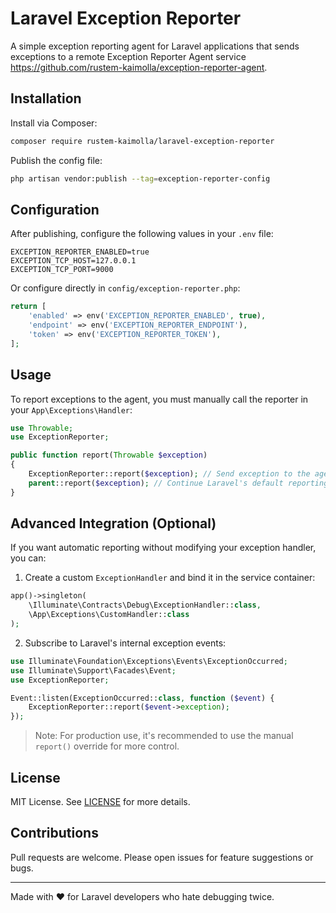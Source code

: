 # Laravel Exception Reporter

A simple exception reporting agent for Laravel applications that sends exceptions to a remote Exception Reporter Agent service https://github.com/rustem-kaimolla/exception-reporter-agent.

## Installation

Install via Composer:

```bash
composer require rustem-kaimolla/laravel-exception-reporter
```

Publish the config file:

```bash
php artisan vendor:publish --tag=exception-reporter-config
```

## Configuration

After publishing, configure the following values in your `.env` file:

```env
EXCEPTION_REPORTER_ENABLED=true
EXCEPTION_TCP_HOST=127.0.0.1
EXCEPTION_TCP_PORT=9000
```

Or configure directly in `config/exception-reporter.php`:

```php
return [
    'enabled' => env('EXCEPTION_REPORTER_ENABLED', true),
    'endpoint' => env('EXCEPTION_REPORTER_ENDPOINT'),
    'token' => env('EXCEPTION_REPORTER_TOKEN'),
];
```

## Usage

To report exceptions to the agent, you must manually call the reporter in your `App\Exceptions\Handler`:

```php
use Throwable;
use ExceptionReporter;

public function report(Throwable $exception)
{
    ExceptionReporter::report($exception); // Send exception to the agent
    parent::report($exception); // Continue Laravel's default reporting
}
```

## Advanced Integration (Optional)

If you want automatic reporting without modifying your exception handler, you can:

1. Create a custom `ExceptionHandler` and bind it in the service container:

```php
app()->singleton(
    \Illuminate\Contracts\Debug\ExceptionHandler::class,
    \App\Exceptions\CustomHandler::class
);
```

2. Subscribe to Laravel's internal exception events:

```php
use Illuminate\Foundation\Exceptions\Events\ExceptionOccurred;
use Illuminate\Support\Facades\Event;
use ExceptionReporter;

Event::listen(ExceptionOccurred::class, function ($event) {
    ExceptionReporter::report($event->exception);
});
```

> Note: For production use, it's recommended to use the manual `report()` override for more control.

## License

MIT License. See [LICENSE](LICENSE) for more details.

## Contributions

Pull requests are welcome. Please open issues for feature suggestions or bugs.

---

Made with ❤️ for Laravel developers who hate debugging twice.
